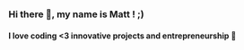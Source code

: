 ### Hi there 👋, my name is Matt ! ;)
#### I love coding <3 innovative projects and entrepreneurship :rocket:
